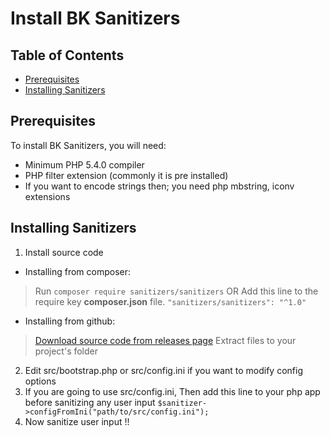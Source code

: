 <link rel="stylesheet" href="docs/css/main.css" />

# Install BK Sanitizers

## Table of Contents

 * [Prerequisites](#prerequisites)
 * [Installing Sanitizers](#install)

<h2><a name="prerequisites">Prerequisites</a></h2>

To install BK Sanitizers, you will need:
 * Minimum PHP 5.4.0 compiler
 * PHP filter extension (commonly it is pre installed)
 * If you want to encode strings then; you need php mbstring, iconv extensions

<h2><a name="install">Installing Sanitizers</a></h2>

1. Install source code

 * Installing from composer:
> Run `composer require sanitizers/sanitizers`
> OR
> Add this line to the require key **composer.json** file. `"sanitizers/sanitizers": "^1.0"`

 * Installing from github:
> [Download source code from releases page](https://github.com/PuneetGopinath/Sanitizers/releases/)
> Extract files to your project's folder

2. Edit src/bootstrap.php or src/config.ini if you want to modify config options
3. If you are going to use src/config.ini, Then add this line to your php app before sanitizing any user input `$sanitizer->configFromIni("path/to/src/config.ini");`
4. Now sanitize user input !!
